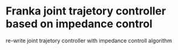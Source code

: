 # Franka joint trajetory controller based on impedance control
 re-write joint trajetory controller with impedance controll algorithm
